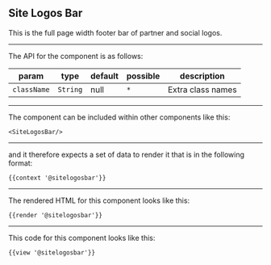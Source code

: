 ## Site Logos Bar

This is the full page width footer bar of partner and social logos.

-----
The API for the component is as follows:

| param         | type          | default       | possible      | description           |
|---            |---            |---            |---            |---                    |
| `className`   | `String`      | null          | `*`           | Extra class names |

-----
The component can be included within other components like this:

```
<SiteLogosBar/>
```

-----
and it therefore expects a set of data to render it that is in the following format:

```
{{context '@sitelogosbar'}}
```

-----
The rendered HTML for this component looks like this:

```
{{render '@sitelogosbar'}}
```

-----
This code for this component looks like this:

```
{{view '@sitelogosbar'}}
```
